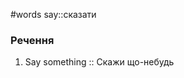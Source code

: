 #words 
say::сказати
<!--SR:!2022-11-07,4,270-->
### Речення
1. Say something :: Скажи що-небудь
<!--SR:!2022-11-04,1,230-->
